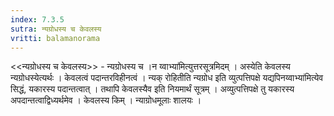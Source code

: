```yaml
---
index: 7.3.5
sutra: न्यग्रोधस्य च केवलस्य
vritti: balamanorama
---
```


<<न्यग्रोधस्य च केवलस्य>> - न्यग्रोधस्य च ।न य्वाभ्या॑मित्युत्तरसूत्रमिदम् । अस्येति केवलस्य न्यग्रोधस्येत्यर्थः । केवलत्वं पदान्तरविहीनत्वं । न्यक् रोहितीति न्यग्रोध इति व्युत्पत्तिपक्षे यद्यपिनय्वाभ्या॑मित्येव सिद्धं, यकारस्य पदान्तत्वात् । तथापि केवलस्यैव इति नियमार्थं सूत्रम् । अव्युत्पत्तिपक्षे तु यकारस्य अपदान्तत्वाद्विध्यर्थमेव । केवलस्य किम्  । न्याग्रोधमूलाः शालयः । 